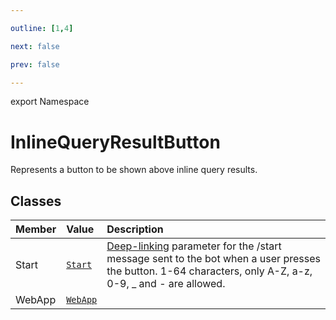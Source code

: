 ```yaml
---

outline: [1,4]

next: false

prev: false

---
```


export Namespace
# InlineQueryResultButton

Represents a button to be shown above inline query results.

## Classes

| Member | Value | Description |
| :--- | :--- | :--- |
| Start | [`Start`](classes\Start.md) | [Deep-linking](https://core.telegram.org/bots/features#deep-linking) parameter for the /start message sent to the bot when a user presses the button. 1-64 characters, only A-Z, a-z, 0-9, _ and - are allowed. |
| WebApp | [`WebApp`](classes\WebApp.md) | |

